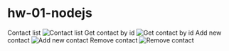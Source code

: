 # hw-01-nodejs

Contact list ![Contact list](https://i.ibb.co/vv60s8Q/2023-08-05-100855.png)
Get contact by id ![ Get contact by id](https://i.ibb.co/d5Df1s1/2023-08-05-101357.png)
Add new contact ![ Add new contact ](https://i.ibb.co/Z1jtWv0/2023-08-05-101502.png)
Remove contact ![Remove contact](https://i.ibb.co/cThfP3f/2023-08-05-101931.png)
